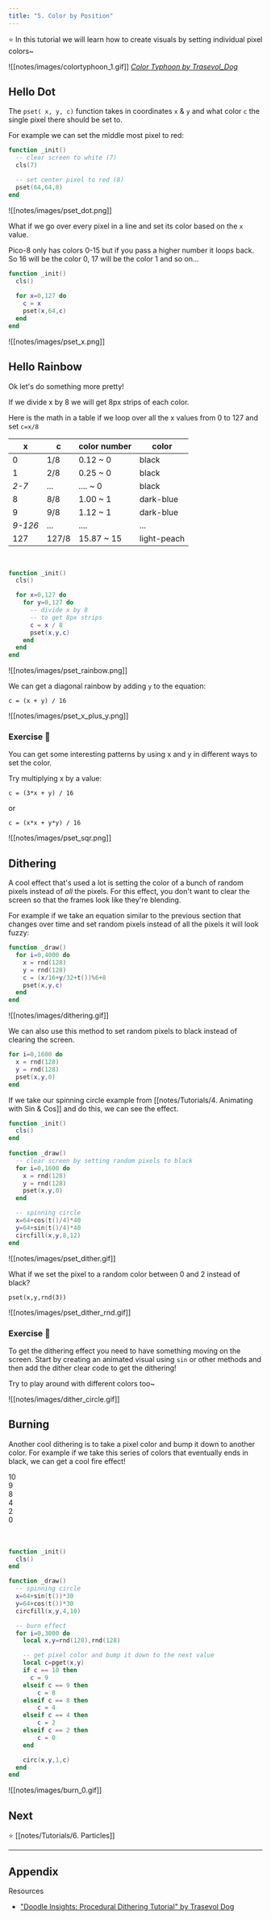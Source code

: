 ```yaml
---
title: "5. Color by Position"
---
```


⭐️ In this tutorial we will learn how to create visuals by setting individual pixel colors~

![[notes/images/colortyphoon_1.gif]]
*[Color Typhoon by Trasevol_Dog](https://trasevol.dog/2017/02/01/doodle-insights-2-procedural-dithering-part-1/)*

## Hello Dot

The `pset( x, y, c)`  function takes in coordinates `x`  & `y` and what color `c`  the single pixel there should be set to.

For example we can set the middle most pixel to red:

```lua
function _init()
  -- clear screen to white (7)
  cls(7)

  -- set center pixel to red (8)
  pset(64,64,8)
end
```

![[notes/images/pset_dot.png]]

What if we go over every pixel in a line and set its color based on the `x` value.

Pico-8 only has colors 0-15 but if you pass a higher number it loops back. So 16 will be the color 0, 17 will be the color 1 and so on...

```lua
function _init()
  cls()
  
  for x=0,127 do
    c = x
    pset(x,64,c)
  end
end
```

![[notes/images/pset_x.png]]

## Hello Rainbow

Ok let's do something more pretty!

If we divide x by 8 we will get 8px strips of each color.

Here is the math in a table if we loop over all the x values from 0 to 127 and set `c=x/8`

| x     | c       | color number | color       |
|-------|---------|--------------|-------------|
|   0   |   1/8   | 0.12 ~ 0     |    black    |
|   1   |   2/8   | 0.25 ~ 0     |    black    |
|  *2-7*  |   ...   | .... ~ 0     |    black    |
|   8   |   8/8   | 1.00 ~ 1     |  dark-blue  |
|   9   |   9/8   | 1.12 ~ 1     |  dark-blue  |
| *9-126* |   ...   | ....         |     ...     |
|  127  |  127/8  | 15.87 ~ 15   | light-peach |

<br>

``` lua
function _init()
  cls()

  for x=0,127 do
    for y=0,127 do
      -- divide x by 8 
      -- to get 8px strips
      c = x / 8
      pset(x,y,c)
    end
  end
end
```

![[notes/images/pset_rainbow.png]]

We can get a diagonal rainbow by adding `y` to the equation:

`c = (x + y) / 16`

![[notes/images/pset_x_plus_y.png]]

### Exercise 🍓

You can get some interesting patterns by using x and y in different ways to set the color.

Try multiplying x by a value:

`c = (3*x + y) / 16`

or

`c = (x*x + y*y) / 16`

![[notes/images/pset_sqr.png]]

## Dithering

A cool effect that's used a lot is setting the color of a bunch of random pixels instead of _all_ the pixels. For this effect, you don't want to clear the screen so that the frames look like they're blending.

For example if we take an equation similar to the previous section that changes over time and set random pixels instead of all the pixels it will look fuzzy:

```lua
function _draw()
  for i=0,4000 do
    x = rnd(128)
    y = rnd(128)
    c = (x/16+y/32+t())%6+8
    pset(x,y,c)
  end
end
```

![[notes/images/dithering.gif]]

We can also use this method to set random pixels to black instead of clearing the screen.

```lua
for i=0,1600 do
  x = rnd(128)
  y = rnd(128)
  pset(x,y,0)
end
```

If we take our spinning circle example from [[notes/Tutorials/4. Animating with Sin & Cos]] and do this, we can see the effect.

```lua
function _init()
  cls()
end
  
function _draw()
  -- clear screen by setting random pixels to black
  for i=0,1600 do
    x = rnd(128)
    y = rnd(128)
    pset(x,y,0)
  end

  -- spinning circle
  x=64+cos(t()/4)*40
  y=64+sin(t()/4)*40
  circfill(x,y,8,12)
end
```

![[notes/images/pset_dither.gif]]

What if we set the pixel to a random color between 0 and 2 instead of black?

`pset(x,y,rnd(3))`

![[notes/images/pset_dither_rnd.gif]]

### Exercise 🍓

To get the dithering effect you need to have something moving on the screen. Start by creating an animated visual using `sin` or other methods and then add the dither clear code to get the dithering!

Try to play around with different colors too~

![[notes/images/dither_circle.gif]]

## Burning

Another cool dithering is to take a pixel color and bump it down to another color. For example if we take this series of colors that eventually ends in black, we can get a cool fire effect!

<div class="pico8-palette">
<div class="p8-10">10</div><div class="p8-9">9</div><div class="p8-8">8</div><div class="p8-4">4</div><div class="p8-2">2</div><div class="p8-0">0</div>
</div>

<br>
<br>

```lua
function _init()
  cls()
end

function _draw()
  -- spinning circle
  x=64+sin(t())*30
  y=64+cos(t())*30
  circfill(x,y,4,10)

  -- burn effect
  for i=0,3000 do
    local x,y=rnd(128),rnd(128)

    -- get pixel color and bump it down to the next value
    local c=pget(x,y)
    if c == 10 then
      c = 9
    elseif c == 9 then
        c = 8
    elseif c == 8 then
        c = 4
    elseif c == 4 then
        c = 2
    elseif c == 2 then
        c = 0
    end

    circ(x,y,1,c)
  end
end
```

![[notes/images/burn_0.gif]]

## Next

⭐️ [[notes/Tutorials/6. Particles]]


<hr>

## Appendix

Resources
- ["Doodle Insights: Procedural Dithering Tutorial" by Trasevol Dog](https://trasevol.dog/2017/02/01/doodle-insights-2-procedural-dithering-part-1/)